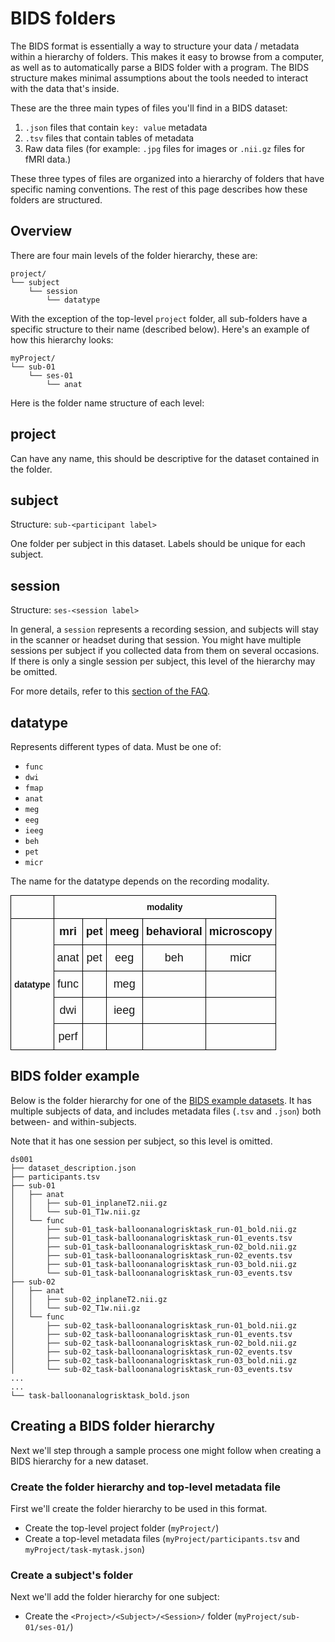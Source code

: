 # BIDS folders

The BIDS format is essentially a way to structure your data / metadata within a
hierarchy of folders. This makes it easy to browse from a computer, as well as
to automatically parse a BIDS folder with a program. The BIDS structure makes
minimal assumptions about the tools needed to interact with the data that's
inside.

These are the three main types of files you'll find in a BIDS dataset:

1. `.json` files that contain `key: value` metadata
2. `.tsv` files that contain tables of metadata
3. Raw data files (for example: `.jpg` files for images or `.nii.gz` files for
   fMRI data.)

These three types of files are organized into a hierarchy of folders that have
specific naming conventions. The rest of this page describes how these folders
are structured.

## Overview

There are four main levels of the folder hierarchy, these are:

```
project/
└── subject
    └── session
        └── datatype
```

With the exception of the top-level `project` folder, all sub-folders have a
specific structure to their name (described below). Here's an example of how
this hierarchy looks:

```
myProject/
└── sub-01
    └── ses-01
        └── anat
```

Here is the folder name structure of each level:

## project

Can have any name, this should be descriptive for the dataset contained in the
folder.

## subject

Structure: `sub-<participant label>`

One folder per subject in this dataset. Labels should be unique for each
subject.

## session

Structure: `ses-<session label>`

In general, a `session` represents a recording session, and subjects will
stay in the scanner or headset during that session. You might have multiple
sessions per subject if you collected data from them on several occasions.
If there is only a single session per subject, this level of the hierarchy
may be omitted.

For more details, refer to this [section of the FAQ](faq_session).

## datatype

Represents different types of data. Must be one of:

-   `func`
-   `dwi`
-   `fmap`
-   `anat`
-   `meg`
-   `eeg`
-   `ieeg`
-   `beh`
-   `pet`
-   `micr`

The name for the datatype depends on the recording modality.

<!-- https://www.tablesgenerator.com/html_tables# -->

<div align="center">
<style type="text/css">
.tg  {border-collapse:collapse;border-spacing:0;margin:0px auto;}
.tg td{border-color:black;border-style:solid;border-width:1px;font-family:Arial, sans-serif;font-size:14px;
  overflow:hidden;padding:10px 5px;word-break:normal;}
.tg th{border-color:black;border-style:solid;border-width:1px;font-family:Arial, sans-serif;font-size:14px;
  font-weight:normal;overflow:hidden;padding:10px 5px;word-break:normal;}
.tg .tg-mri{border-color:#000000;color:var(--mri);font-size:18px; text-align:center;vertical-align:middle}
.tg .tg-micr{border-color:#000000;color:var(--micr);font-size:18px; text-align:center;vertical-align:middle}
.tg .tg-pet{border-color:#000000;color:var(--pet);font-size:18px; text-align:center;vertical-align:middle}
.tg .tg-meeg{border-color:#000000;color:var(--meeg);font-size:18px;text-align:center;vertical-align:middle}
.tg .tg-beh{border-color:#000000;color:var(--beh);font-size:18px; text-align:center;vertical-align:middle}
</style>
<table class="tg">
<thead>
  <tr>
    <th class="tg-va6w"></th>
    <th class="tg-xuqq" colspan="5"><span style="font-weight:bold"><b>modality</b></span></th>
  </tr>
</thead>
<tbody>
  <tr>
    <td class="tg-xuqq" rowspan="5"><span style="font-weight:bold"><b>datatype</b></span></td>
    <td class="tg-mri"><b>mri</b></td>
    <td class="tg-pet"><b>pet</b></td>
    <td class="tg-meeg"><span style="font-style:normal;text-decoration:none"><b>meeg</b></span></td>
    <td class="tg-beh"><b>behavioral</b></td>
    <td class="tg-micr"><b>microscopy</b></td>
  </tr>
  <tr>
    <td class="tg-mri">anat</td>
    <td class="tg-pet">pet</td>
    <td class="tg-meeg">eeg</td>
    <td class="tg-beh">beh</td>
    <td class="tg-micr">micr</td>
  </tr>
  <tr>
    <td class="tg-mri">func<br></td>
    <td class="tg-pet"></td>
    <td class="tg-meeg">meg</td>
    <td class="tg-beh"></td>
    <td class="tg-micr"></td>
  </tr>
  <tr>
    <td class="tg-mri">dwi</td>
    <td class="tg-pet"></td>
    <td class="tg-meeg">ieeg</td>
    <td class="tg-beh"></td>
    <td class="tg-micr"></td>
  </tr>
  <tr>
    <td class="tg-mri">perf</td>
    <td class="tg-pet"></td>
    <td class="tg-meeg"></td>
    <td class="tg-beh"></td>
    <td class="tg-micr"></td>
  </tr>
</tbody>
</table>
</div>

## BIDS folder example

Below is the folder hierarchy for one of the
[BIDS example datasets](https://github.com/INCF/BIDS-examples). It has multiple
subjects of data, and includes metadata files (`.tsv` and `.json`) both between-
and within-subjects.

Note that it has one session per subject, so this level is omitted.

```
ds001
├── dataset_description.json
├── participants.tsv
├── sub-01
│   ├── anat
│   │   ├── sub-01_inplaneT2.nii.gz
│   │   └── sub-01_T1w.nii.gz
│   └── func
│       ├── sub-01_task-balloonanalogrisktask_run-01_bold.nii.gz
│       ├── sub-01_task-balloonanalogrisktask_run-01_events.tsv
│       ├── sub-01_task-balloonanalogrisktask_run-02_bold.nii.gz
│       ├── sub-01_task-balloonanalogrisktask_run-02_events.tsv
│       ├── sub-01_task-balloonanalogrisktask_run-03_bold.nii.gz
│       └── sub-01_task-balloonanalogrisktask_run-03_events.tsv
├── sub-02
│   ├── anat
│   │   ├── sub-02_inplaneT2.nii.gz
│   │   └── sub-02_T1w.nii.gz
│   └── func
│       ├── sub-02_task-balloonanalogrisktask_run-01_bold.nii.gz
│       ├── sub-02_task-balloonanalogrisktask_run-01_events.tsv
│       ├── sub-02_task-balloonanalogrisktask_run-02_bold.nii.gz
│       ├── sub-02_task-balloonanalogrisktask_run-02_events.tsv
│       ├── sub-02_task-balloonanalogrisktask_run-03_bold.nii.gz
│       └── sub-02_task-balloonanalogrisktask_run-03_events.tsv
...
...
└── task-balloonanalogrisktask_bold.json
```

## Creating a BIDS folder hierarchy

Next we'll step through a sample process one might follow when creating a BIDS
hierarchy for a new dataset.

### Create the folder hierarchy and top-level metadata file

First we'll create the folder hierarchy to be used in this format.

-   Create the top-level project folder (`myProject/`)
-   Create a top-level metadata files (`myProject/participants.tsv` and
    `myProject/task-mytask.json`)

### Create a subject's folder

Next we'll add the folder hierarchy for one subject:

-   Create the `<Project>/<Subject>/<Session>/` folder
    (`myProject/sub-01/ses-01/`)
